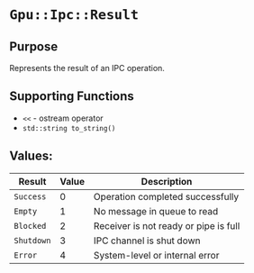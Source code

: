 `Gpu::Ipc::Result`
==================

## Purpose

Represents the result of an IPC operation.

## Supporting Functions

* `<<` - ostream operator
* `std::string to_string()`

## Values:

| Result     | Value | Description                           |
|------------|-------|---------------------------------------|
| `Success`  | 0     | Operation completed successfully      |
| `Empty`    | 1     | No message in queue to read           |
| `Blocked`  | 2     | Receiver is not ready or pipe is full |
| `Shutdown` | 3     | IPC channel is shut down              |
| `Error`    | 4     | System-level or internal error        |
